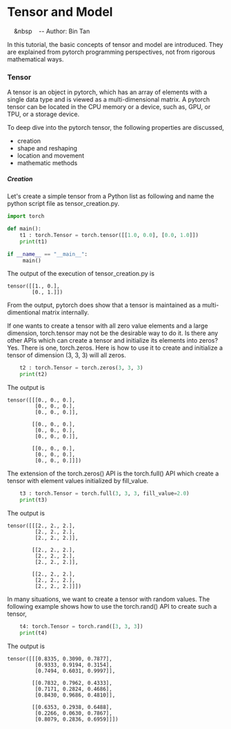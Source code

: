 # Tensor and Model
&nbsp;&nbsp;&nbsp;&nbsp;&nbsp&nbsp;&nbsp;&nbsp; -- Author: Bin Tan

In this tutorial, the basic concepts of tensor and model are introduced. They are
explained from pytorch programming perspectives, not from rigorous mathematical
ways. 

### Tensor
A tensor is an object in pytorch, which has an array of elements with a single 
data type and is viewed as a multi-dimensional matrix. A pytorch tensor can be
located in the CPU memory or a device, such as, GPU, or TPU, or a storage device.

To deep dive into the pytorch tensor, the following properties are discussed,
- creation
- shape and reshaping
- location and movement
- mathematic methods

##### Creation
Let's create a simple tensor from a Python list as following and name the python
script file as tensor_creation.py.
```python
import torch

def main():
    t1 : torch.Tensor = torch.tensor([[1.0, 0.0], [0.0, 1.0]])
    print(t1)

if __name__ == "__main__":
     main()
```

The output of the execution of tensor_creation.py is
```
tensor([[1., 0.],
        [0., 1.]])
```
From the output, pytorch does show that a tensor is maintained as a multi-dimentional
matrix internally. 

If one wants to create a tensor with all zero value elements and a large dimension, torch.tensor may
not be the desirable way to do it. Is there any other
APIs which can create a tensor and initialize its elements into zeros? Yes. There is one, torch.zeros. 
Here is how to use it to create and initialize a tensor of dimension
(3, 3, 3) will all zeros.
```python
    t2 : torch.Tensor = torch.zeros(3, 3, 3)
    print(t2)
```

The output is
```
tensor([[[0., 0., 0.],
         [0., 0., 0.],
         [0., 0., 0.]],

        [[0., 0., 0.],
         [0., 0., 0.],
         [0., 0., 0.]],

        [[0., 0., 0.],
         [0., 0., 0.],
         [0., 0., 0.]]])
```
The extension of the torch.zeros() API is the torch.full() API which create a tensor
with element values initialized by fill_value.

```python
    t3 : torch.Tensor = torch.full(3, 3, 3, fill_value=2.0)
    print(t3)
```
The output is
```
tensor([[[2., 2., 2.],
         [2., 2., 2.],
         [2., 2., 2.]],

        [[2., 2., 2.],
         [2., 2., 2.],
         [2., 2., 2.]],

        [[2., 2., 2.],
         [2., 2., 2.],
         [2., 2., 2.]]])
```
In many situations, we want to create a tensor with random values. The following example
shows how to use the torch.rand() API to create such a tensor,
```python
    t4: torch.Tensor = torch.rand([3, 3, 3])
    print(t4)
```
The output is
```
tensor([[[0.8335, 0.3090, 0.7877],
         [0.9333, 0.9194, 0.3154],
         [0.7494, 0.6031, 0.9997]],

        [[0.7832, 0.7962, 0.4333],
         [0.7171, 0.2824, 0.4686],
         [0.8430, 0.9686, 0.4810]],

        [[0.6353, 0.2938, 0.6488],
         [0.2266, 0.0630, 0.7867],
         [0.8079, 0.2836, 0.6959]]])
```
